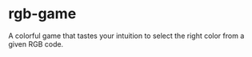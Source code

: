 # rgb-game
A colorful game that tastes your intuition to select the right color from a given RGB code.
